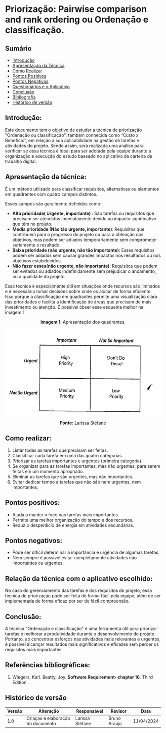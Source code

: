 # Priorização: Pairwise comparison and rank ordering ou Ordenação e classificação.

## Sumário
* [Introdução](#Introdução)
* [Apresentação da Técnica](#Apresentação-da-Técnica)
* [Como Realizar](#Como-Realizar)
* [Pontos Positivos](#Pontos-Positivos)
* [Pontos Negativos](#Pontos-Negativos)
* [Questionários e o Aplicativo](#Questionários-e-o-Aplicativo)
* [Conclusão](#Conclusão)
* [Bibliografia](#Bibliografia)
* [Histórico de versão](#Histórico-de-versão)

## Introdução:

Este documento tem o objetivo de estudar a técnica de priorização "Ordenação ou classificação", também conhecida como “Custo x Benefício”, em relação à sua aplicabilidade na gestão de tarefas e atividades do projeto. Sendo assim, será realizada uma análise para verificar se essa técnica é ideal para ser adotada pela equipe durante a organização e execução do estudo baseado no aplicativo da carteira de trabalho digital. 

## Apresentação da técnica:

É um método utilizado para classificar requisitos, alternativas ou elementos em quadrantes com quatro campos distintos. 

Esses campos são geralmente definidos como:

- **Alta prioridade( Urgente, importante)** : São tarefas ou requisitos que precisam ser atendidos imediatamente devido ao impacto significativo que têm no projeto.
- **Média prioridade (Não tão urgente, importante)**: Requisitos que contribuem para o progresso do projeto ou para a obtenção dos objetivos, mas podem ser adiados temporariamente sem comprometer seriamente o resultado.
- **Baixa prioridade (não urgente, não tão importante)**: Esses requisitos podem ser adiados sem causar grandes impactos nos resultados ou nos objetivos estabelecidos. 
- **Não fazer esses(não urgente, não importante)**: Requisitos que podem ser evitados ou adiados indefinidamente sem prejudicar o andamento, ou a qualidade do projeto.

Essa técnica é especialmente útil em situações onde recursos são limitados e é necessário tomar decisões sobre onde os alocar de forma eficiente. Isso porque a classificação em quadrantes permite uma visualização clara das prioridades e facilita a identificação de áreas que precisam de mais investimento ou atenção. É possível obser esse esquema melhor na imagem 1.

<center>

 **Imagem 1**: Apresentação dos quadrantes.

<img src="https://raw.githubusercontent.com/Requisitos-de-Software/2024.1-CarteiradeTrabalhoDigital/main/Midia/ImagensStorytelling/tresNIveis.png">

  **Fonte:** [Larissa Stéfane](https://github.com/SkywalkerSupreme)
</center>

## Como realizar:

1. Listar todas as tarefas que precisam ser feitas.
2. Classificar cada tarefa em uma das quatro categorias.
3. Priorizar as tarefas importantes e urgentes (primeira categoria).
4. Se organizar para as tarefas importantes, mas não urgentes, para serem feitas em um momento apropriado.
5. Eliminar as tarefas que são urgentes, mas não importantes.
6. Evitar dedicar tempo a tarefas que não são nem urgentes, nem importantes.

## Pontos positivos:

- Ajuda a manter o foco nas tarefas mais importantes.
- Permite uma melhor organização do tempo e dos recursos.
- Reduz o desperdício de energia em atividades secundárias.

## Pontos negativos:

- Pode ser difícil determinar a importância e urgência de algumas tarefas.
- Nem sempre é possível evitar completamente atividades não importantes ou urgentes.

## Relação da técnica com o aplicativo escolhido:

No caso do gerenciamento das tarefas e dos requisitos do projeto, essa técnica de priorização pode ser feita de forma fácil pela equipe, além de ser implementada de forma eficaz por ser de fácil compreensão. 

## Conclusão:

A técnica "Ordenação e classificação" é uma ferramenta útil para priorizar tarefas e melhorar a produtividade durante o desenvolvimento do projeto. Portanto, ao concentrar esforços nas atividades mais relevantes e urgentes, é possível alcançar resultados mais significativos e eficazes sem perder os requisitos mais importantes.

## Referências bibliográficas:
1. Wiegers, Karl. Beatty, Joy. **Software Requirement- chapter 16**. Third Edition.


## Histórico de versão

| Versão | Alteração | Responsável | Revisor | Data |
| - | - | - | - | - |
| 1.0 | Criaçao e elaboração do documento | Larissa Stéfane | Bruno Araújo | 11/04/2024 |
